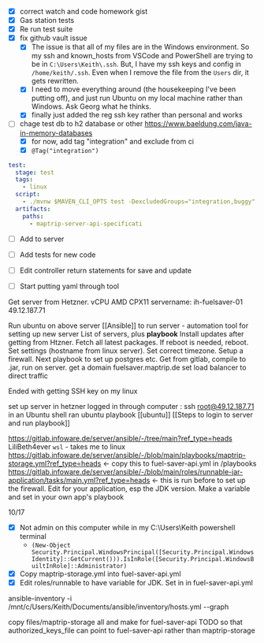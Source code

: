 - [x] correct watch and code homework gist
- [x] Gas station tests 
- [x] Re run test suite
- [x] fix github vault issue 
	- [x] The issue is that all of my files are in the Windows environment. So my ssh and known_hosts from VSCode and PowerShell are trying to be in `C:\Users\Keith\.ssh`. But, I have my ssh keys and config in `/home/keith/.ssh`. Even when I remove the file from the `Users` dir, it gets rewritten. 
	- [x] I need to move everything around (the housekeeping I've been putting off), and just run Ubuntu on my local machine rather than Windows. Ask Georg what he thinks. 
	- [x] finally just added the reg ssh key rather than personal and works
- [ ] chage test db to h2 database or other https://www.baeldung.com/java-in-memory-databases
	- [x] for now, add tag "integration" and exclude from ci
	- [x] `@Tag("integration")`

```yml
test:
  stage: test
  tags:
    - linux
  script:
    - ./mvnw $MAVEN_CLI_OPTS test -DexcludedGroups="integration,buggy"
  artifacts:
    paths:
      - maptrip-server-api-specificati
```
- [ ] Add to server

- [ ] Add tests for new code
- [ ] Edit controller return statements for save and update 
- [ ] Start putting yaml through tool

Get server from Hetzner. 
vCPU AMD CPX11
servername: ih-fuelsaver-01
49.12.187.71

Run ubuntu on above server
[[Ansible]] to run server - automation tool for setting up new server 
	List of servers, plus **playbook** 
	Install updates after getting from Htzner. Fetch all latest packages. If reboot is needed, reboot. Set settings (hostname from linux server). Set correct timezone. Setup a firewall. 
	Next playbook to set up postgres etc. 
	Get from gitlab, compile to .jar, run on server. 
get a domain fuelsaver.maptrip.de
set load balancer to direct traffic 

Ended with getting SSH key on my linux 

set up server in hetzner
logged in through computer : ssh root@49.12.187.71 in an Ubuntu shell
ran ubuntu playbook [[ubuntu]] [[Steps to login to server and run playbook]]

https://gitlab.infoware.de/server/ansible/-/tree/main?ref_type=heads 
LiliBeth4ever
 `wsl` - takes me to linux 
https://gitlab.infoware.de/server/ansible/-/blob/main/playbooks/maptrip-storage.yml?ref_type=heads <- copy this to fuel-saver-api.yml in /playbooks
https://gitlab.infoware.de/server/ansible/-/blob/main/roles/runnable-jar-application/tasks/main.yml?ref_type=heads <- this is run before to set up the firewall. Edit for your application, esp the JDK version. Make a variable and set in your own app's playbook 

10/17 
- [x] Not admin on this computer while in my C:\Users\Keith powershell terminal
	- `(New-Object Security.Principal.WindowsPrincipal([Security.Principal.WindowsIdentity]::GetCurrent())).IsInRole([Security.Principal.WindowsBuiltInRole]::Administrator)`
- [x] Copy maptrip-storage.yml into fuel-saver-api.yml
- [x] Edit roles/runnable to have variable for JDK. Set in in fuel-saver-api.yml

 ansible-inventory -i /mnt/c/Users/Keith/Documents/ansible/inventory/hosts.yml --graph

copy files/maptrip-storage all and make for fuel-saver-api TODO so that authorized_keys_file can point to fuel-saver-api rather than maptrip-storage